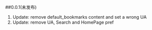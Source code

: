 ##0.0.1(未发布)
1. Update: remove default_bookmarks content and set a wrong UA
2. Update: remove UA, Search and HomePage pref